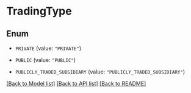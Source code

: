 # TradingType

## Enum


* `PRIVATE` (value: `"PRIVATE"`)

* `PUBLIC` (value: `"PUBLIC"`)

* `PUBLICLY_TRADED_SUBSIDIARY` (value: `"PUBLICLY_TRADED_SUBSIDIARY"`)


[[Back to Model list]](../README.md#documentation-for-models) [[Back to API list]](../README.md#documentation-for-api-endpoints) [[Back to README]](../README.md)


